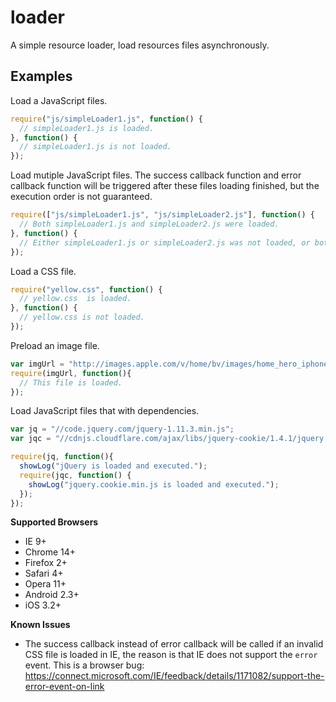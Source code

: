 # loader
A simple resource loader, load resources files asynchronously.

## Examples

Load a JavaScript files.

```javascript
require("js/simpleLoader1.js", function() {
  // simpleLoader1.js is loaded.
}, function() {
  // simpleLoader1.js is not loaded.
});
```

Load mutiple JavaScript files. The success callback function and error callback function will be triggered after these files loading finished, but the execution order is not guaranteed.  
```javascript
require(["js/simpleLoader1.js", "js/simpleLoader2.js"], function() {
  // Both simpleLoader1.js and simpleLoader2.js were loaded.
}, function() {
  // Either simpleLoader1.js or simpleLoader2.js was not loaded, or both.
});
```

Load a CSS file.
```javascript
require("yellow.css", function() {
  // yellow.css  is loaded.
}, function() {
  // yellow.css is not loaded.
});
```

Preload an image file.
```javascript
var imgUrl = "http://images.apple.com/v/home/bv/images/home_hero_iphone_medium.png";
require(imgUrl, function(){
  // This file is loaded.
});
```

Load JavaScript files that with dependencies.
```javascript
var jq = "//code.jquery.com/jquery-1.11.3.min.js";
var jqc = "//cdnjs.cloudflare.com/ajax/libs/jquery-cookie/1.4.1/jquery.cookie.min.js";

require(jq, function(){
  showLog("jQuery is loaded and executed.");
  require(jqc, function() {
    showLog("jquery.cookie.min.js is loaded and executed.");
  });
});
```


**Supported Browsers**

* IE 9+
* Chrome 14+
* Firefox 2+
* Safari 4+
* Opera 11+
* Android 2.3+
* iOS 3.2+

**Known Issues**

* The success callback instead of error callback will be called if an invalid CSS file is loaded in IE, the reason is that IE does not support the `error` event. This is a browser bug:
  https://connect.microsoft.com/IE/feedback/details/1171082/support-the-error-event-on-link
